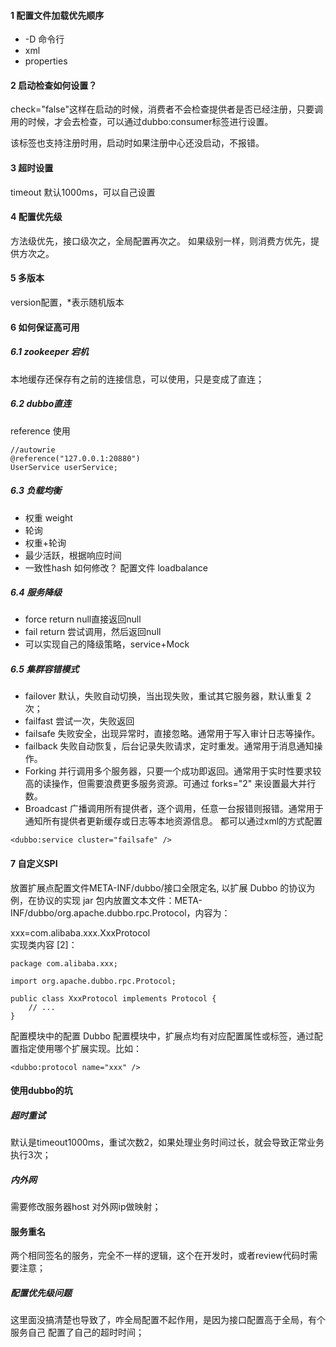 #### 1 配置文件加载优先顺序

- -D 命令行
- xml
- properties

#### 2 启动检查如何设置？
check="false"这样在启动的时候，消费者不会检查提供者是否已经注册，只要调用的时候，才会去检查，可以通过dubbo:consumer标签进行设置。

该标签也支持注册时用，启动时如果注册中心还没启动，不报错。
#### 3 超时设置
timeout 默认1000ms，可以自己设置

#### 4 配置优先级
方法级优先，接口级次之，全局配置再次之。
如果级别一样，则消费方优先，提供方次之。

#### 5 多版本
version配置，*表示随机版本

#### 6 如何保证高可用
##### 6.1 zookeeper 宕机
本地缓存还保存有之前的连接信息，可以使用，只是变成了直连；
##### 6.2 dubbo直连
reference 使用
```
//autowrie
@reference("127.0.0.1:20880")
UserService userService;
```
##### 6.3 负载均衡
- 权重 weight
- 轮询
- 权重+轮询
- 最少活跃，根据响应时间
- 一致性hash
如何修改？
配置文件 loadbalance

##### 6.4 服务降级
- force return null直接返回null
- fail return 尝试调用，然后返回null
- 可以实现自己的降级策略，service+Mock

##### 6.5 集群容错模式
- failover 默认，失败自动切换，当出现失败，重试其它服务器，默认重复 2次；
- failfast 尝试一次，失败返回
- failsafe 失败安全，出现异常时，直接忽略。通常用于写入审计日志等操作。
- failback 失败自动恢复，后台记录失败请求，定时重发。通常用于消息通知操作。
- Forking 并行调用多个服务器，只要一个成功即返回。通常用于实时性要求较高的读操作，但需要浪费更多服务资源。可通过 forks="2" 来设置最大并行数。
- Broadcast 广播调用所有提供者，逐个调用，任意一台报错则报错。通常用于通知所有提供者更新缓存或日志等本地资源信息。
都可以通过xml的方式配置
```
<dubbo:service cluster="failsafe" />
```
#### 7 自定义SPI
放置扩展点配置文件META-INF/dubbo/接口全限定名,
以扩展 Dubbo 的协议为例，在协议的实现 jar 包内放置文本文件：META-INF/dubbo/org.apache.dubbo.rpc.Protocol，内容为：

xxx=com.alibaba.xxx.XxxProtocol   
实现类内容 [2]：
```
package com.alibaba.xxx;
 
import org.apache.dubbo.rpc.Protocol;
 
public class XxxProtocol implements Protocol { 
    // ...
}
```
配置模块中的配置
Dubbo 配置模块中，扩展点均有对应配置属性或标签，通过配置指定使用哪个扩展实现。比如：
```
<dubbo:protocol name="xxx" />
```
#### 使用dubbo的坑
##### 超时重试
默认是timeout1000ms，重试次数2，如果处理业务时间过长，就会导致正常业务执行3次；
##### 内外网
需要修改服务器host 对外网ip做映射；
#### 服务重名
两个相同签名的服务，完全不一样的逻辑，这个在开发时，或者review代码时需要注意；
##### 配置优先级问题
这里面没搞清楚也导致了，咋全局配置不起作用，是因为接口配置高于全局，有个服务自己
配置了自己的超时时间；